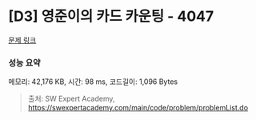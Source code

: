 # [D3] 영준이의 카드 카운팅 - 4047 

[문제 링크](https://swexpertacademy.com/main/code/problem/problemDetail.do?contestProbId=AWIsY84KEPMDFAWN) 

### 성능 요약

메모리: 42,176 KB, 시간: 98 ms, 코드길이: 1,096 Bytes



> 출처: SW Expert Academy, https://swexpertacademy.com/main/code/problem/problemList.do